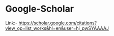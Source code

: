 # Google-Scholar
Link:- https://scholar.google.com/citations?view_op=list_works&hl=en&user=hj_pwSYAAAAJ
